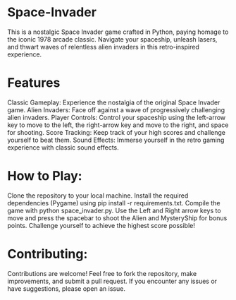 # Space-Invader
This is a nostalgic Space Invader game crafted in Python, paying homage to the iconic 1978 arcade classic. Navigate your spaceship, unleash lasers, and thwart waves of relentless alien invaders in this retro-inspired experience.
# Features
Classic Gameplay: Experience the nostalgia of the original Space Invader game.
Alien Invaders: Face off against a wave of progressively challenging alien invaders.
Player Controls: Control your spaceship using the left-arrow key to move to the left, the right-arrow key and move to the right, and space for shooting.
Score Tracking: Keep track of your high scores and challenge yourself to beat them.
Sound Effects: Immerse yourself in the retro gaming experience with classic sound effects.
# How to Play:
Clone the repository to your local machine. Install the required dependencies (Pygame) using pip install -r requirements.txt. Compile the game with python space_invader.py. Use the Left and Right arrow keys to move and press the spacebar to shoot the Alien and MysteryShip for bonus points. Challenge yourself to achieve the highest score possible!
# Contributing:
Contributions are welcome! Feel free to fork the repository, make improvements, and submit a pull request. If you encounter any issues or have suggestions, please open an issue.
